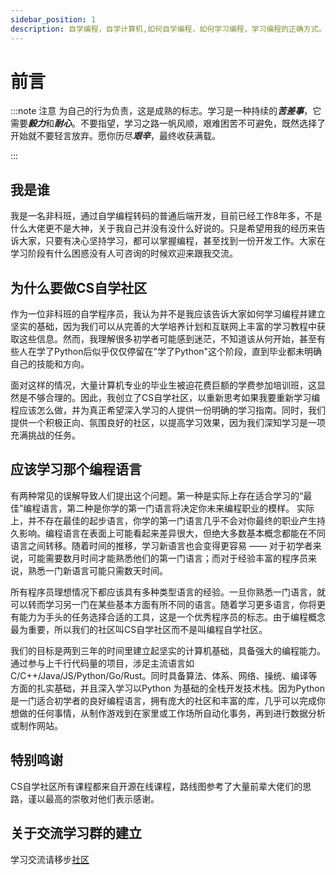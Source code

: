 ```yaml
---
sidebar_position: 1
description: 自学编程，自学计算机,如何自学编程，如何学习编程，学习编程的正确方式。
---
```


# 前言

:::note 注意
为自己的行为负责，这是成熟的标志。学习是一种持续的***苦差事***，它需要***毅力***和***耐心***。不要指望，学习之路一帆风顺，艰难困苦不可避免，既然选择了开始就不要轻言放弃。愿你历尽***艰辛***，最终收获满载。


:::

## 我是谁
我是一名非科班，通过自学编程转码的普通后端开发，目前已经工作8年多，不是什么大佬更不是大神，关于我自己并没有没什么好说的。只是希望用我的经历来告诉大家，只要有决心坚持学习，都可以掌握编程，甚至找到一份开发工作。大家在学习阶段有什么困惑没有人可咨询的时候欢迎来跟我交流。

## 为什么要做CS自学社区
作为一位非科班的自学程序员，我认为并不是我应该告诉大家如何学习编程并建立坚实的基础，因为我们可以从完善的大学培养计划和互联网上丰富的学习教程中获取这些信息。然而，我理解很多初学者可能感到迷茫，不知道该从何开始，甚至有些人在学了Python后似乎仅仅停留在"学了Python"这个阶段，直到毕业都未明确自己的技能和方向。

面对这样的情况，大量计算机专业的毕业生被迫花费巨额的学费参加培训班，这显然是不够合理的。因此，我创立了CS自学社区，以重新思考如果我要重新学习编程应该怎么做，并为真正希望深入学习的人提供一份明确的学习指南。同时，我们提供一个积极正向、氛围良好的社区，以提高学习效果，因为我们深知学习是一项充满挑战的任务。

## 应该学习那个编程语言
有两种常见的误解导致人们提出这个问题。第一种是实际上存在适合学习的“最佳”编程语言，第二种是你学的第一门语言将决定你未来编程职业的模样。
实际上，并不存在最佳的起步语言，你学的第一门语言几乎不会对你最终的职业产生持久影响。编程语言在表面上可能看起来差异很大，但绝大多数基本概念都能在不同语言之间转移。随着时间的推移，学习新语言也会变得更容易 —— 对于初学者来说，可能需要数月时间才能熟悉他们的第一门语言；而对于经验丰富的程序员来说，熟悉一门新语言可能只需数天时间。

所有程序员理想情况下都应该具有多种类型语言的经验。一旦你熟悉一门语言，就可以转而学习另一门在某些基本方面有所不同的语言。随着学习更多语言，你将更有能力为手头的任务选择合适的工具，这是一个优秀程序员的标志。由于编程概念最为重要，所以我们的社区叫CS自学社区而不是叫编程自学社区。

我们的目标是两到三年的时间里建立起坚实的计算机基础，具备强大的编程能力。通过参与上千行代码量的项目，涉足主流语言如C/C++/Java/JS/Python/Go/Rust。同时具备算法、体系、网络、操统、编译等方面的扎实基础，并且深入学习以Python 为基础的全栈开发技术栈。因为Python是一门适合初学者的良好编程语言，拥有庞大的社区和丰富的库，几乎可以完成你想做的任何事情，从制作游戏到在家里或工作场所自动化事务，再到进行数据分析或制作网站。

## 特别鸣谢
CS自学社区所有课程都来自开源在线课程，路线图参考了大量前辈大佬们的思路，谨以最高的崇敬对他们表示感谢。

## 关于交流学习群的建立

学习交流请移步[社区](/community)

